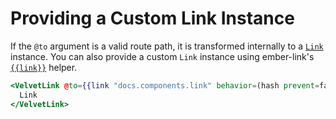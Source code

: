 # Providing a Custom Link Instance

If the `@to` argument is a valid route path, it is transformed internally to a
[`Link`](https://buschtoens.github.io/ember-link/api/classes/ember_link.Link.html)
instance. You can also provide a custom `Link` instance using ember-link's
[`{{link}}`](https://buschtoens.github.io/ember-link/helper.html#link-helper) helper.

```hbs template
<VelvetLink @to={{link "docs.components.link" behavior=(hash prevent=false)}}>
  Link
</VelvetLink>
```
